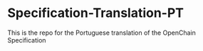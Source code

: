 # Specification-Translation-PT
This is the repo for the Portuguese translation of the OpenChain Specification
